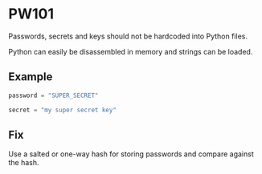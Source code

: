 # PW101

Passwords, secrets and keys should not be hardcoded into Python files.

Python can easily be disassembled in memory and strings can be loaded.

## Example

```python
password = "SUPER_SECRET"
```

```python
secret = "my super secret key"
```

## Fix

Use a salted or one-way hash for storing passwords and compare against the hash.